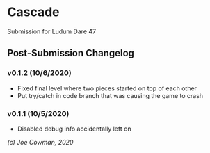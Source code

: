 # Cascade

Submission for Ludum Dare 47

## Post-Submission Changelog

### v0.1.2 (10/6/2020)

- Fixed final level where two pieces started on top of each other
- Put try/catch in code branch that was causing the game to crash

### v0.1.1 (10/5/2020)

- Disabled debug info accidentally left on

_(c) Joe Cowman, 2020_
